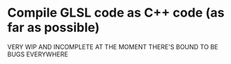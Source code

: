 Compile GLSL code as C++ code (as far as possible)
===================================================

VERY WIP AND INCOMPLETE AT THE MOMENT
THERE'S BOUND TO BE BUGS EVERYWHERE
